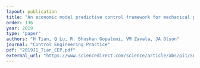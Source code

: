 ```yaml
---
layout: publication
title: "An economic model predictive control framework for mechanical pulping processes"
order: 136
year: 2019
type: "paper"
authors: "H Tian, Q Lu, R. Bhushan Gopaluni, VM Zavala, JA Olson"
journal: "Control Engineering Practice"
pdf: "2019J1_Tian_CEP.pdf"
external_url: "https://www.sciencedirect.com/science/article/abs/pii/S0967066118303538"
---
```


